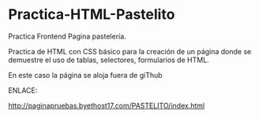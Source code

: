 # Practica-HTML-Pastelito
Practica Frontend Pagina pastelería.

Practica de  HTML con CSS básico para la creación de un página donde se demuestre el uso de tablas, selectores, formularios de HTML.

En este caso la página se aloja fuera de giThub

ENLACE: 

http://paginapruebas.byethost17.com/PASTELITO/index.html

